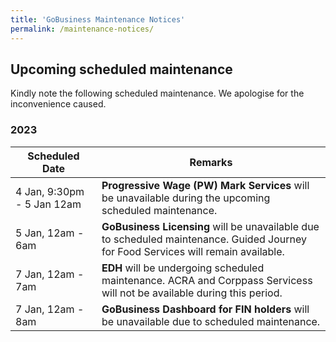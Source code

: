```yaml
---
title: 'GoBusiness Maintenance Notices'
permalink: /maintenance-notices/
---
```


## Upcoming scheduled maintenance

Kindly note the following scheduled maintenance. We apologise for the inconvenience caused.

### 2023 

| **Scheduled Date** | **Remarks** |  
|  -----------   | ---------------- | 
| 4 Jan, 9:30pm - 5 Jan 12am | **Progressive Wage (PW) Mark Services** will be unavailable during the upcoming scheduled maintenance. | 
| 5 Jan, 12am - 6am | **GoBusiness Licensing** will be unavailable due to scheduled maintenance. Guided Journey for Food Services will remain available. | 
| 7 Jan, 12am - 7am | **EDH** will be undergoing scheduled maintenance. ACRA and Corppass Servicess will not be available during this period. |
| 7 Jan, 12am - 8am | **GoBusiness Dashboard for FIN holders** will be unavailable due to scheduled maintenance. | 



<script src="/jquery/jquery.min.js"></script>
<script src="/jquery/resize-tables.js"></script>
